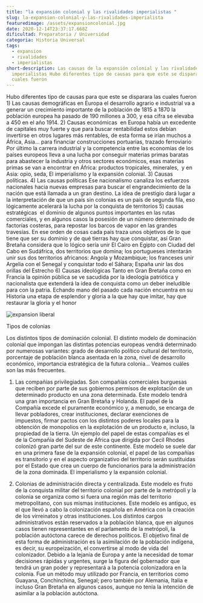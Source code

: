 ```yaml
---
title: "la expansión colonial y las rivalidades imperialistas "
slug: la-expansion-colonial-y-las-rivalidades-imperialista
featuredimage: /assets/expansioncolonial.jpg
date: 2020-12-14T23:37:17.668Z
dificultad: Preparatoria / Universidad
categoria: Historia Universal
tags:
  - expansion
  - rivalidades
  - imperialistas
short-description: Las causas de la expansión colonial y las rivalidades
  imperialistas Hubo diferentes tipo de causas para que este se disparara las
  cuales fueron
---
```

Hubo diferentes tipo de causas para que este se disparara las cuales fueron 1) Las causas demográficas en Europa el desarrollo agrario e industrial va a generar un crecimiento importante de la población de 1815 a 1870 la población europea ha pasado de 190 millones a 300, y esa cifra se elevaba a 450 en el año 1914. 2) Causas económicas  en Europa había un excedente de capitales muy fuerte y que para buscar rentabilidad estos debían invertirse en otros lugares más rentables, de esta forma se irían muchos a África, Asia… para financiar construcciones portuarias, trazado ferroviario  Por último la carrera industrial y la competencia entre las economías de los países europeos lleva a una lucha por conseguir materias primas baratas para abastecer la industria y otros sectores económicos, esas materias primas se van a encontrar en África: productos tropicales, minerales,  y en Asia: opio, seda, El imperialismo y la expansión colonial. 3) Causas políticas. 4) Las causas políticas Ese nacionalismo canaliza los esfuerzos nacionales hacia nuevas empresas para buscar el engrandecimiento de la nación que está llamada a un gran destino. La idea de prestigio dará lugar a la interpretación de que un país sin colonias es un país de segunda fila, eso lógicamente acelerará la lucha por la conquista de territorios 5) causas estratégicas  el dominio de algunos puntos importantes en las rutas comerciales, y en algunos casos la posesión de un número determinado de factorías costeras, para repostar los barcos de vapor en las grandes travesías. En ese orden de cosas cada país traza unos objetivos de lo que tiene que ser su dominio y de qué tierras hay que conquistar, así Gran Bretaña considera que lo lógico sería unir El Cairo en Egipto con Ciudad del Cabo en Sudáfrica, dos territorios que domina; los portugueses intentarán unir sus dos territorios africanos: Angola y Mozambique; los franceses unir Argelia con el Senegal y conquistar todo el Sáhara; España unir las dos orillas del Estrecho 6) Causas ideológicas Tanto en Gran Bretaña como en Francia la opinión pública se ve sacudida por la ideología patriótica y nacionalista que extenderá la idea de conquista como un deber ineludible para con la patria. Echando mano del pasado cada nación encuentra en su Historia una etapa de esplendor y gloria a la que hay que imitar, hay que restaurar la gloria y el honor

![expansion liberal](/assets/expansionliberla.jpg "expansion liberal")

Tipos de colonias  

Los distintos tipos de dominación colonial. El distinto modelo de dominación colonial que impongan las distintas potencias europeas vendrá determinado por numerosas variantes: grado de desarrollo político cultural del territorio, porcentaje de población blanca asentada en la zona, nivel de desarrollo económico, importancia estratégica de la futura colonia… Veamos cuáles son las más frecuentes.



1) Las compañías privilegiadas. Son compañías comerciales burguesas que reciben por parte de sus gobiernos permisos de explotación de un determinado producto en una zona determinada. Este modelo tendrá una gran importancia en Gran Bretaña y Holanda. El papel de la Compañía excede el puramente económico y, a menudo, se encarga de llevar pobladores, crear instituciones, declarar exenciones de impuestos, firmar pactos con los distintos poderes locales para la obtención de monopolios en la explotación de un producto e, incluso, la propiedad de la tierra. Un ejemplo del papel de estas compañías es el de la Compañía del Sudeste de África que dirigida por Cecil Rhodes colonizó gran parte del sur de este continente. Este modelo se suele dar en una primera fase de la expansión colonial, el papel de las compañías es transitorio y en el aspecto organizativo del territorio serán sustituidas por el Estado que crea un cuerpo de funcionarios para la administración de la zona dominada. El imperialismo y la expansión colonial.

2) Colonias de administración directa y centralizada. Este modelo es fruto de la conquista militar del territorio colonial por parte de la metrópoli y la colonia se organiza como si fuera una región más del territorio metropolitano, con sus mismas instituciones. Este modelo es antiguo, es el que llevó a cabo la colonización española en América con la creación de los virreinatos y otras instituciones. Los distintos cargos administrativos están reservados a la población blanca, que en algunos casos tienen representantes en el parlamento de la metrópoli, la población autóctona carece de derechos políticos. El objetivo final de esta forma de administración es la asimilación de la población indígena, es decir, su europeización, el convertirse al modo de vida del colonizador. Debido a la lejanía de Europa y ante la necesidad de tomar decisiones rápidas y urgentes, surge la figura del gobernador que tendrá un gran poder y representará a la potencia colonizadora en la colonia. Fue un método muy utilizado por Francia, en territorios como Guayana, Conchinchina, Senegal; pero también por Alemania, Italia e incluso Gran Bretaña en algunos casos, aunque no tenía la intención de asimilar a la población autóctona.